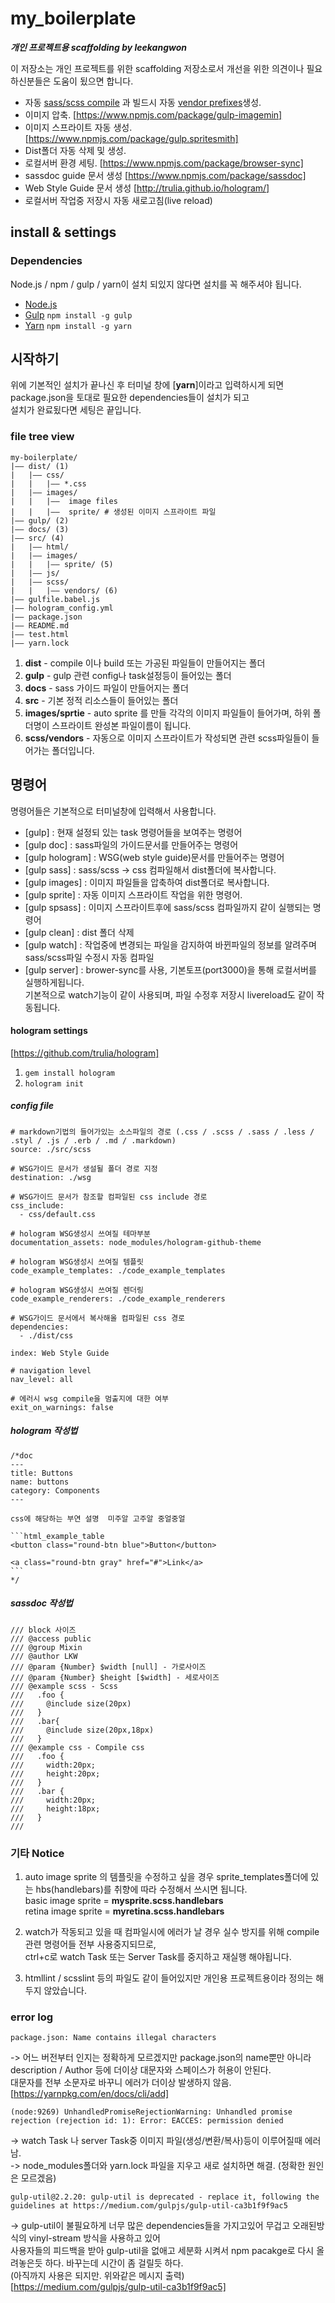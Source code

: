 # my_boilerplate

*__개인 프로젝트용 scaffolding by leekangwon__*

이 저장소는 개인 프로젝트를 위한 scaffolding 저장소로서 개선을 위한 의견이나 필요하신분들은 도움이 됬으면 합니다.

- 자동 [sass/scss compile](https://www.npmjs.com/package/gulp-sass) 과 빌드시 자동 [vendor prefixes](https://www.npmjs.com/package/gulp-autoprefixer)생성.
- 이미지 압축. [https://www.npmjs.com/package/gulp-imagemin]
- 이미지 스프라이트 자동 생성. [https://www.npmjs.com/package/gulp.spritesmith]
- Dist폴더 자동 삭제 및 생성.
- 로컬서버 환경 세팅. [https://www.npmjs.com/package/browser-sync]
- sassdoc guide 문서 생성 [https://www.npmjs.com/package/sassdoc]
- Web Style Guide 문서 생성 [http://trulia.github.io/hologram/]
- 로컬서버 작업중 저장시 자동 새로고침(live reload)

## install & settings

### Dependencies
Node.js / npm / gulp / yarn이 설치 되있지 않다면 설치를 꼭 해주셔야 됩니다.

- [Node.js](http://nodejs.org)
- [Gulp](http://gulpjs.com) `npm install -g gulp`
- [Yarn](https://yarnpkg.com/lang/en/) `npm install -g yarn`

## 시작하기
위에 기본적인 설치가 끝나신 후 터미널 창에 [__yarn__]이라고 입력하시게 되면 package.json을 토대로 필요한 dependencies들이 설치가 되고  
설치가 완료됬다면 세팅은 끝입니다.


### file tree view
```
my-boilerplate/
|—— dist/ (1)
|   |—— css/
|   |   |—— *.css
|   |—— images/
|   |   |——  image files
|   |   |——  sprite/ # 생성된 이미지 스프라이트 파일
|—— gulp/ (2)
|—— docs/ (3)
|—— src/ (4)
|   |—— html/
|   |—— images/
|   |   |—— sprite/ (5)
|   |—— js/
|   |—— scss/
|   |   |—— vendors/ (6)
|—— gulfile.babel.js
|—— hologram_config.yml
|—— package.json
|—— README.md
|—— test.html
|—— yarn.lock
```

1. __dist__ - compile 이나 build 또는 가공된 파일들이 만들어지는 폴더
2. __gulp__ - gulp 관련 config나 task설정등이 들어있는 폴더
3. __docs__ - sass 가이드 파일이 만들어지는 폴더
4. __src__ - 기본 정적 리소스들이 들어있는 폴더
5. __images/sprtie__ - auto sprite 를 만들 각각의 이미지 파일들이 들어가며, 하위 폴더명이 스프라이트 완성본 파일이름이 됩니다.
6. __scss/vendors__ - 자동으로 이미지 스프라이트가 작성되면 관련 scss파일들이 들어가는 폴더입니다.

## 명령어
명령어들은 기본적으로 터미널창에 입력해서 사용합니다.

- [gulp] : 현재 설정되 있는 task 명령어들을 보여주는 명령어
- [gulp doc] : sass파일의 가이드문서를 만들어주는 명령어
- [gulp hologram] : WSG(web style guide)문서를 만들어주는 명령어
- [gulp sass] : sass/scss -> css 컴파일해서 dist폴더에 복사합니다.
- [gulp images] : 이미지 파일들을 압축하여 dist폴더로 복사합니다.
- [gulp sprite] : 자동 이미지 스프라이트 작업을 위한 명령어.
- [gulp spsass] : 이미지 스프라이트후에 sass/scss 컴파일까지 같이 실행되는 명령어
- [gulp clean] : dist 폴더 삭제
- [gulp watch] : 작업중에 변경되는 파일을 감지하여 바뀐파일의 정보를 알려주며 sass/scss파일 수정시 자동 컴파일  
- [gulp server] : brower-sync를 사용, 기본토프(port3000)을 통해 로컬서버를 실행하게됩니다.   
 기본적으로 watch기능이 같이 사용되며, 파일 수정후 저장시 livereload도 같이 작동됩니다.


#### hologram settings
[https://github.com/trulia/hologram]
1. `gem install hologram`
2. `hologram init`

##### config file

    # markdown기법의 들어가있는 소스파일의 경로 (.css / .scss / .sass / .less / .styl / .js / .erb / .md / .markdown)
    source: ./src/scss

    # WSG가이드 문서가 생설될 폴더 경로 지정
    destination: ./wsg

    # WSG가이드 문서가 참조할 컴파일된 css include 경로
    css_include:
      - css/default.css

    # hologram WSG생성시 쓰여질 테마부분
    documentation_assets: node_modules/hologram-github-theme

    # hologram WSG생성시 쓰여질 템플릿
    code_example_templates: ./code_example_templates

    # hologram WSG생성시 쓰여질 렌더링
    code_example_renderers: ./code_example_renderers

    # WSG가이드 문서에서 복사해올 컴파일된 css 경로
    dependencies:
      - ./dist/css

    index: Web Style Guide

    # navigation level
    nav_level: all

    # 에러시 wsg compile을 멈출지에 대한 여부
    exit_on_warnings: false


##### hologram 작성법
    /*doc
    ---
    title: Buttons
    name: buttons
    category: Components
    ---

    css에 해당하는 부연 설명  미주알 고주알 중얼중얼

    ```html_example_table
    <button class="round-btn blue">Button</button>

    <a class="round-btn gray" href="#">Link</a>
    ```
    */

##### sassdoc 작성법
    /// block 사이즈
    /// @access public
    /// @group Mixin
    /// @author LKW
    /// @param {Number} $width [null] - 가로사이즈
    /// @param {Number} $height [$width] - 세로사이즈
    /// @example scss - Scss
    ///   .foo {
    ///   	@include size(20px)
    ///   }
    ///   .bar{
    ///   	@include size(20px,18px)
    ///   }
    /// @example css - Compile css
    ///   .foo {
    ///     width:20px;
    ///     height:20px;
    ///   }
    ///   .bar {
    ///     width:20px;
    ///     height:18px;
    ///   }
    ///


### 기타 Notice

 1. auto image sprite 의 템플릿을 수정하고 싶을 경우 sprite_templates폴더에 있는 hbs(handlebars)를 취향에 따라 수정해서 쓰시면 됩니다.  
    basic image sprite = __mysprite.scss.handlebars__   
    retina image sprite = __myretina.scss.handlebars__   

 2. watch가 작동되고 있을 때 컴파일시에 에러가 날 경우 실수 방지를 위해 compile관련 명령어들 전부 사용중지되므로,    
    ctrl+c로 watch Task 또는 Server Task를 중지하고 재실행 해야됩니다.

 3. htmllint / scsslint 등의 파일도 같이 들어있지만 개인용 프로젝트용이라 정의는 해두지 않았습니다.


### error log

    package.json: Name contains illegal characters

-> 어느 버전부터 인지는 정확하게 모르겠지만 package.json의 name뿐만 아니라 description / Author 등에 더이상 대문자와 스페이스가 허용이 안된다.    
대문자를 전부 소문자로 바꾸니 에러가 더이상 발생하지 않음.   
[https://yarnpkg.com/en/docs/cli/add]

    (node:9269) UnhandledPromiseRejectionWarning: Unhandled promise rejection (rejection id: 1): Error: EACCES: permission denied

-> watch Task 나 server Task중 이미지 파일(생성/변환/복사)등이 이루어질때 에러남.  
-> node_modules폴더와 yarn.lock 파일을 지우고 새로 설치하면 해결. (정확한 원인은 모르겠음)

    gulp-util@2.2.20: gulp-util is deprecated - replace it, following the guidelines at https://medium.com/gulpjs/gulp-util-ca3b1f9f9ac5

-> gulp-util이 불필요하게 너무 많은 dependencies들을 가지고있어 무겁고 오래된방식의 vinyl-stream 방식을 사용하고 있어  
사용자들의 피드백을 받아 gulp-util을 없애고 세분화 시켜서 npm pacakge로 다시 올려놓은듯 하다. 바꾸는데 시간이 좀 걸릴듯 하다.  
(아직까지 사용은 되지만. 위와같은 메시지 출력)
[https://medium.com/gulpjs/gulp-util-ca3b1f9f9ac5]
